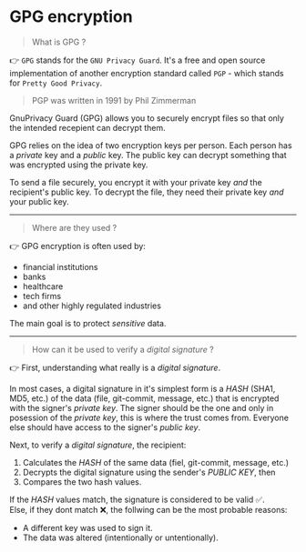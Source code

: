 # GPG encryption

> What is GPG ?

:point_right: `GPG` stands for the `GNU Privacy Guard`. It's a free and open source implementation
of another encryption standard called `PGP` - which stands for `Pretty Good Privacy`.

> PGP was written in 1991 by Phil Zimmerman

GnuPrivacy Guard (GPG) allows you to securely encrypt files so that only the intended
recepient can decrypt them.

GPG relies on the idea of two encryption keys per person. Each person has a _private_
key and a _public_ key. The public key can decrypt something that was encrypted using the
private key.

To send a file securely, you encrypt it with your private key _and_ the recipient's public
key. To decrypt the file, they need their private key _and_ your public key.

---

> Where are they used ?

:point_right: GPG encryption is often used by:
* financial institutions
* banks
* healthcare
* tech firms
* and other highly regulated industries

The main goal is to protect _sensitive_ data.

---

> How can it be used to verify a _digital signature_ ?

:point_right: First, understanding what really is a _digital signature_.

In most cases, a digital signature in it's simplest form is a _HASH_ (SHA1, MD5, etc.) of the
data (file, git-commit, message, etc.) that is encrypted with the signer's _private key_.
The signer should be the one and only in posession of the _private key_, this is where the
trust comes from. Everyone else should have access to the signer's _public key_.

Next, to verify a _digital signature_, the recipient:
1. Calculates the _HASH_ of the same data (fiel, git-commit, message, etc.)
2. Decrypts the digital signature using the sender's _PUBLIC KEY_, then
3. Compares the two hash values.

If the _HASH_ values match, the signature is considered to be valid :white_check_mark:.
<br />
Else, if they dont match :x:, the follwing can be the most probable reasons:
<br />
* A different key was used to sign it.
* The data was altered (intentionally or untentionally).

